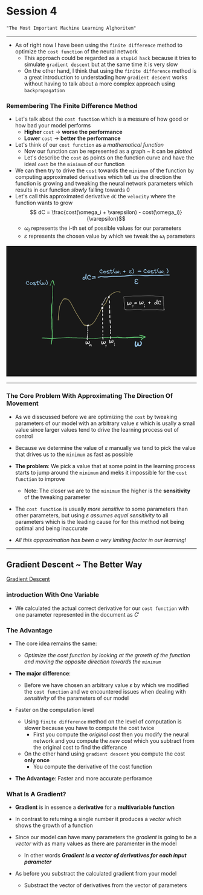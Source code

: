 # Session 4

```
"The Most Important Machine Learning Alghoritem"
```
---

* As of right now I have been using the `finite difference` method to optimize the `cost function` of the neural network
    * This approach could be regarded as a `stupid hack` because it tries to simulate `gradient descent` but at the same time it is very slow
    * On the other hand, I think that using the `finite difference` method is a great introduction to understading how `gradient descent` works without having to talk about a more complex approach using `backpropagation`

### Remembering The Finite Difference Method 
* Let's talk about the `cost function` which is a messure of how good or how bad your model performs
    * **Higher** `cost` → **worse the performance**
    * **Lower**  `cost` → **better the performance**
* Let's think of our `cost function` as a *mathematical function*
    * Now our function can be represented as a graph ~ it can be *plotted*
    * Let's describe the `cost` as points on the function curve and have the ideal `cost` be the `minimum` of our function
* We can then try to drive the `cost` towards the `minimum` of the function by computing approximated derivatives which tell us the direction the function is growing and tweaking the neural network parameters which results in our function *slowly* falling towards 0 
* Let's call this approximated derivative `dC` the `velocity` where the function wants to grow
    $$ dC = \frac{cost(\omega_i + \varepsilon) - cost(\omega_i)}{\varepsilon}$$
    * $\omega_i$ represents the i-th set of possible values for our parameters 
    * $\varepsilon$ represents the chosen value by which we tweak the $\omega_i$ parameters

![Image](./cost_function_plot.png)

---

### The Core Problem With Approximating The Direction Of Movement
* As we disscussed before we are optimizing the `cost` by tweaking parameters of our model with an arbitrary value $\varepsilon$ which is usally a small value since larger values tend to drive the learning process out of control
* Because we determine the value of $\varepsilon$ manually we tend to pick the value that drives us to the `minimum` as fast as possible
* **The problem**: We pick a value that at some point in the learning process starts to jump around the `minimum` and meks it impossible for the `cost function` to improve
    * Note: The closer we are to the `minimum` the higher is the **sensitivity** of the tweaking parameter 
* The `cost function` is usually *more sensitive* to some parameters than other parameters, but using $\varepsilon$ *assumes equal sensitivity* to all parameters which is the leading cause for for this method not being optimal and being inaccurate 

* *All this approximation has been a very limiting factor in our learning!*    

---

## Gradient Descent ~ The Better Way

[Gradient Descent](./grad.pdf)

### introduction With One Variable
* We calculated the actual correct derivative for our `cost function` with one parameter represented in the document as $C'$

### The Advantage
* The core idea remains the same:
    * *Optimize the cost function by looking at the growth of the function and moving the opposite direction towards the `minimum`*

* **The major difference**:
    * Before we have chosen an arbitrary value $\varepsilon$ by which we modified the `cost function` and we encountered issues when dealing with *sensitivity* of the parameters of our model

* Faster on the computation level
    * Using `finite difference` method on the level of computation is slower because you have to compute the cost twice
        * First you compute the *original cost* then you modify the neural network and you compute the *new cost* which you subtract from the original cost to find the differance 
    * On the other hand using `gradient descent` you compute the cost **only once**
        * You compute the derivative of the cost function

* **The Advantage**: Faster and more accurate perforamce

### What Is A Gradient?
* **Gradient** is in essence a **derivative** for a **multivariable function**

* In contrast to returning a single number it produces a *vector* which shows the growth of a function 
* Since our model can have many parameters the *gradient* is going to be a *vector* with as many values as there are paramenter in the model
    * In other words ***Gradient is a vector of derivatives for each input parameter***
* As before you substract the calculated gradient from your model
    * Substract the vector of derivatives from the vector of parameters

